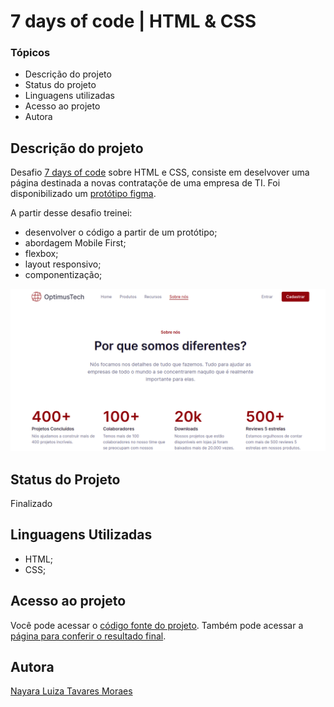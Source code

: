 # 7 days of code | HTML & CSS

### Tópicos

* Descrição do projeto
* Status do projeto
* Linguagens utilizadas 
* Acesso ao projeto
* Autora

## Descrição do projeto
Desafio [7 days of code](https://7daysofcode.io/) sobre HTML e CSS, consiste em deselvover uma página destinada a novas contrataçõe de uma empresa de TI. Foi disponibilizado um [protótipo figma](https://www.figma.com/file/mm3MLozvUDGhDRTxSLlGL5/7daysOfCode-HTML-CSS?node-id=0%3A1). 

A partir desse desafio treinei: 
* desenvolver o código a partir de um protótipo;
* abordagem Mobile First;
* flexbox;
* layout responsivo;
* componentização;

![imagem](./assets/img/desktop-layout.png)

## Status do Projeto
Finalizado

## Linguagens Utilizadas
* HTML;
* CSS;

## Acesso ao projeto
Você pode acessar o [código fonte do projeto](https://github.com/nalutm/seven-days-of-code/tree/main/html-css). Também pode acessar a [página para conferir o resultado final](https://html-csss.vercel.app/).

## Autora
[Nayara Luiza Tavares Moraes](https://github.com/nalutm)

